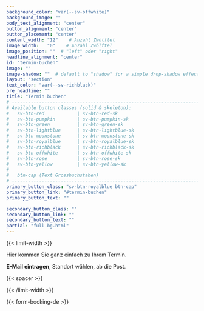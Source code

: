 ```yaml
---
background_color: "var(--sv-offwhite)"
background_image: ""
body_text_alignment: "center"
button_alignment: "center"
button_placement: "center"
content_width: "12"    # Anzahl Zwölftel
image_width:   "0"    # Anzahl Zwölftel
image_position: ""  # "left" oder "right"
headline_alignment: "center"
id: "termin-buchen"
image: ""
image-shadow: ""  # default to "shadow" for a simple drop-shadow effect
layout: "section"
text_color: "var(--sv-richblack)"
pre_headline: "" 
title: "Termin buchen"
# ------------------------------------------------------------------------------
# Available button classes (solid & skeleton):
#   sv-btn-red            | sv-btn-red-sk
#   sv-btn-pumpkin        | sv-btn-pumpkin-sk
#   sv-btn-green          | sv-btn-green-sk
#   sv-btn-lightblue      | sv-btn-lightblue-sk
#   sv-btn-moonstone      | sv-btn-moonstone-sk
#   sv-btn-royalblue      | sv-btn-royalblue-sk
#   sv-btn-richblack      | sv-btn-richblack-sk
#   sv-btn-offwhite       | sv-btn-offwhite-sk
#   sv-btn-rose           | sv-btn-rose-sk
#   sv-btn-yellow         | sv-btn-yellow-sk
#
#   btn-cap (Text Grossbuchstaben)
# ------------------------------------------------------------------------------
primary_button_class: "sv-btn-royalblue btn-cap"
primary_button_link: "#termin-buchen"
primary_button_text: ""

secondary_button_class: ""
secondary_button_link: ""
secondary_button_text: ""
partial: "full-bg.html"
---
```

{{< limit-width >}}

Hier kommen Sie ganz einfach zu Ihrem Termin. 

**E-Mail eintragen**, Standort wählen, ab die Post.

{{< spacer >}}   

{{< /limit-width >}}

{{< form-booking-de >}}